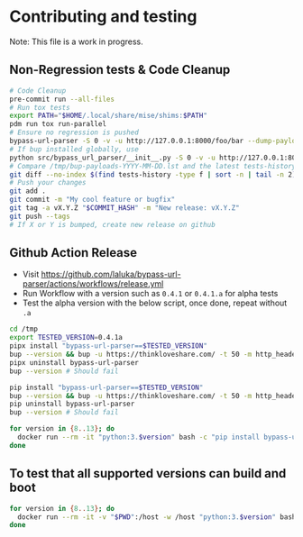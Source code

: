 # Contributing and testing

Note: This file is a work in progress.

## Non-Regression tests & Code Cleanup

```bash
# Code Cleanup
pre-commit run --all-files
# Run tox tests
export PATH="$HOME/.local/share/mise/shims:$PATH"
pdm run tox run-parallel
# Ensure no regression is pushed
bypass-url-parser -S 0 -v -u http://127.0.0.1:8000/foo/bar --dump-payloads > "tests-history/bup-payloads-$(date +'%Y-%m-%d').lst"
# If bup installed globally, use
python src/bypass_url_parser/__init__.py -S 0 -v -u http://127.0.0.1:8000/foo/bar --dump-payloads > "tests-history/bup-payloads-$(date +'%Y-%m-%d').lst"
# Compare /tmp/bup-payloads-YYYY-MM-DD.lst and the latest tests-history/bup-payloads-YYYY-MM-DD.lst
git diff --no-index $(find tests-history -type f | sort -n | tail -n 2)
# Push your changes
git add .
git commit -m "My cool feature or bugfix"
git tag -a vX.Y.Z "$COMMIT_HASH" -m "New release: vX.Y.Z"
git push --tags
# If X or Y is bumped, create new release on github
```

## Github Action Release

- Visit https://github.com/laluka/bypass-url-parser/actions/workflows/release.yml
- Run Workflow with a version such as `0.4.1` or `0.4.1.a` for alpha tests
- Test the alpha version with the below script, once done, repeat without `.a`

```bash
cd /tmp
export TESTED_VERSION=0.4.1a
pipx install "bypass-url-parser==$TESTED_VERSION"
bup --version && bup -u https://thinkloveshare.com/ -t 50 -m http_headers_scheme
pipx uninstall bypass-url-parser
bup --version # Should fail

pip install "bypass-url-parser==$TESTED_VERSION"
bup --version && bup -u https://thinkloveshare.com/ -t 50 -m http_headers_scheme
pip uninstall bypass-url-parser
bup --version # Should fail

for version in {8..13}; do
  docker run --rm -it "python:3.$version" bash -c "pip install bypass-url-parser==$TESTED_VERSION && bup --version && bup -u https://thinkloveshare.com/ -t 50 -m http_headers_scheme"
done
```

## To test that all supported versions can build and boot

```bash
for version in {8..13}; do
  docker run --rm -it -v "$PWD":/host -w /host "python:3.$version" bash -c 'git config --global --add safe.directory /host && PDM_BUILD_SCM_VERSION="$(git describe --abbrev=0)-dev" pip install . && bup -u https://thinkloveshare.com/ -t 50 -m http_headers_scheme'
done
```
